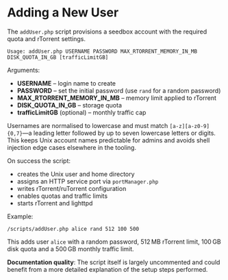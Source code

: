 # Adding a New User

The `addUser.php` script provisions a seedbox account with the required quota and rTorrent settings.

```
Usage: addUser.php USERNAME PASSWORD MAX_RTORRENT_MEMORY_IN_MB DISK_QUOTA_IN_GB [trafficLimitGB]
```

Arguments:
- **USERNAME** – login name to create
- **PASSWORD** – set the initial password (use `rand` for a random password)
- **MAX_RTORRENT_MEMORY_IN_MB** – memory limit applied to rTorrent
- **DISK_QUOTA_IN_GB** – storage quota
- **trafficLimitGB** (optional) – monthly traffic cap

Usernames are normalised to lowercase and must match `[a-z][a-z0-9]{0,7}`—a
leading letter followed by up to seven lowercase letters or digits. This keeps
Unix account names predictable for admins and avoids shell injection edge cases
elsewhere in the tooling.

On success the script:
- creates the Unix user and home directory
- assigns an HTTP service port via `portManager.php`
- writes rTorrent/ruTorrent configuration
- enables quotas and traffic limits
- starts rTorrent and lighttpd

Example:

```
/scripts/addUser.php alice rand 512 100 500
```

This adds user `alice` with a random password, 512 MB rTorrent limit, 100 GB disk quota and a 500 GB monthly traffic limit.

**Documentation quality**: The script itself is largely uncommented and could benefit from a more detailed explanation of the setup steps performed.
